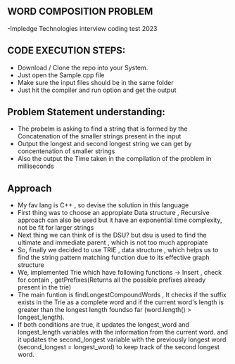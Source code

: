 ## WORD COMPOSITION PROBLEM
-Impledge Technologies interview coding test 2023

## CODE EXECUTION STEPS:
 - Download / Clone the repo into your System.
 - Just open the Sample.cpp file
 - Make sure the input files should be in the same folder
 - Just hit the compiler and run option and get the output

 ## Problem Statement understanding:
 - The probelm is asking to find a string that is formed by the Concatenation of the smaller strings present in the input
 - Output the longest and second longest string we can get by concentenation of smaller strings
 - Also the output the Time taken in the compilation of the problem in milliseconds

## Approach
 - My fav lang is C++ , so devise the solution in this language
 - First thing was to choose an appropiate Data structure , Recursive approach can also be used but it have an exponential time complexity, not be fit for larger strings
 - Next thing we can think of is the DSU? but dsu is used to find the ultimate and immediate parent , which is not too much appropiate
 - So, finally we decided to use TRIE , data structure , which helps us to find the string pattern matching function due to its effective graph structure
 - We, implemented Trie which have following functions -> Insert ,  check for contain , getPrefixes(Returns all the possible prefixes already present in the trie)
 - The main funtion is findLongestCompoundWords , It checks if the suffix exists in the Trie as a complete word and if the current word's length is greater than the longest length
   foundso far (word.length() > longest_length).
 - If both conditions are true, it updates the longest_word and longest_length variables with the information from the current word.
   and it updates the second_longest variable with the previously longest word (second_longest = longest_word) to keep track of the second longest word.
